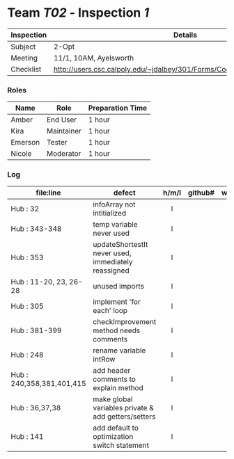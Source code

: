 # Team *T02* - Inspection *1*
 
Inspection | Details
----- | -----
Subject | 2-Opt
Meeting | 11/1, 10AM, Ayelsworth
Checklist | http://users.csc.calpoly.edu/~jdalbey/301/Forms/CodeReviewChecklistJava.pdf

### Roles
Name | Role | Preparation Time
---- | ---- | ----
 Amber | End User | 1 hour
 Kira | Maintainer | 1 hour
 Emerson | Tester | 1 hour
 Nicole | Moderator | 1 hour

### Log
file:line | defect | h/m/l | github# | who
--- | --- |:---:|:---:| ---
 Hub : 32 | infoArray not intitialized | l | |
 Hub : 343-348 | temp variable never used | l | |
 Hub : 353 | updateShortestIt never used, immediately reassigned | l | |
 Hub : 11-20, 23, 26-28 | unused imports | l | |
 Hub : 305 | implement 'for each' loop | l | |
 Hub : 381-399 | checkImprovement method needs comments | l | |
 Hub : 248 | rename variable intRow | l | |
 Hub : 240,358,381,401,415 | add header comments to explain method | l | |
 Hub : 36,37,38 | make global variables private & add getters/setters | l | |
 Hub : 141 | add default to optimization switch statement | l | |
 
